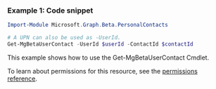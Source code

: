### Example 1: Code snippet

```powershellImport-Module Microsoft.Graph.Beta.PersonalContacts

# A UPN can also be used as -UserId.
Get-MgBetaUserContact -UserId $userId -ContactId $contactId
```
This example shows how to use the Get-MgBetaUserContact Cmdlet.
To learn about permissions for this resource, see the [permissions reference](/graph/permissions-reference).

